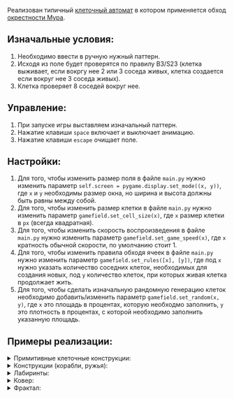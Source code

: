Реализован типичный [клеточный автомат](https://github.com/facebook/react/wiki/Sites-Using-React) в котором применяется обход [окрестности Мура](https://ru.wikipedia.org/wiki/Окрестность_Мура).

## Изначальные условия:
1. Необходимо ввести в ручную нужный паттерн.
2. Исходя из поле будет проверятся по правилу B3/S23 (клетка выживает, если вокргу нее 2 или 3 соседа живых, клетка создается если вокруг нее 3 соседа живых).
3. Клетка проверяет 8 соседей вокруг нее.



## Управление:
1. При запуске игры выставляем изначальный паттерн.
2. Нажатие клавиши `space` включает и выключает анимацию.
3. Нажатие клавиши `escape` очищает поле.

## Настройки:
1. Для того, чтобы изменить размер поля в файле `main.py` нужно изменить параметр `self.screen = pygame.display.set_mode((x, y))`, где `x` и `y` необходимы размер окна, но ширина и высота должны быть равны между собой.
2. Для того, чтобы изменить размер клетки в файле `main.py` нужно изменить параметр `gamefield.set_cell_size(x)`, где `x` размер клетки в `px` (всегда квадратная).
3. Для того, чтобы изменить скорость воспроизведения в файле `main.py` нужно изменить параметр `gamefield.set_game_speed(x)`, где `x` кратность обычной скорости, по умолчанию стоит 1.
4. Для того, чтобы изменить правила обходя ячеек в файле `main.py` нужно изменить параметр `gamefield.set_rules([x], [y])`, где под `x` нужно указать количество соседних клеток, необходимых для создания новых, под `y` количество клеток, при которых живая клетка продолжает жить.
5. Для того, чтобы сделать изначальную рандомную генерацию клеток необходимо добавить/изменить параметр `gamefield.set_random(x, y)`, где `x` это площадь в процентах, которую необходмо заполнить, `y` это плотность в процентах, с которой необходимо заполнить указанную площадь.


## Примеры реализации:

<details>
  <summary>Примитивные клеточные конструкции:</summary>

  
  Глайдер (B3/S23)
  
![Глайдер](https://github.com/whynot00/CellularAutomaton/assets/26331860/ee9e63e0-0d6b-41d4-8969-b93635a3a863)


  Жаба (B3/S23)
  
![Жаба](https://github.com/whynot00/CellularAutomaton/assets/26331860/abcd567c-a6eb-4564-86a5-ef584819d799)

  Пульсар (B3/S23)

![Пульсар](https://github.com/whynot00/CellularAutomaton/assets/26331860/b4ce086f-a299-4759-ab07-512601dc870a)

</details>

<details>
  <summary>Конструкции (корабли, ружья):</summary>
  
  Космический корабль (B3/S23)
  
![Корабль](https://github.com/whynot00/CellularAutomaton/assets/26331860/113e3cd7-41a4-42f1-95ba-46d495c7d538)


  Ружье (B3/S23) - формирует глайдер и отправляет его в полет.
  
![Ружье](https://github.com/whynot00/CellularAutomaton/assets/26331860/5dccab29-4b0a-4313-b1ed-1d3f80c5c417)


</details>

<details>
  <summary>Лабиринты:</summary>
  
  Обычный лабиринт (B3/S12345), заполнение ~90%
  
![Лабиринт](https://github.com/whynot00/CellularAutomaton/assets/26331860/aca1bdd7-6141-4c0d-ad8a-fbebdd6b6df5)

  Лабиринт с мышами (мигалками) (B37/S1234)
  
![Лабиринт с мышами](https://github.com/whynot00/CellularAutomaton/assets/26331860/f136acff-74a1-43db-a35d-a55561f36872)

</details>

</details>

<details>
  <summary>Ковер:</summary>
  
  Одна и разновидностей ковров (B234678/S8)
  
![Ковер](https://github.com/whynot00/CellularAutomaton/assets/26331860/26e4e33b-182f-4a50-9c74-f8db206d206b)

</details>

<details>
  <summary>Фрактал:</summary>
  
  Простейшая разновидность фрактала, который можно сгенерировать (B1/S012345678)
  
![Фрактал](https://github.com/whynot00/CellularAutomaton/assets/26331860/a89da39c-1af4-4189-80b8-2d89a2ce10b9)


</details>
